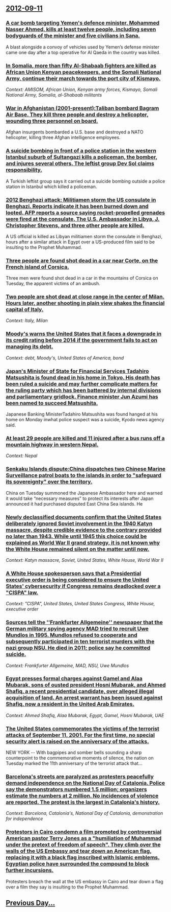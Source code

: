 ## [2012-09-11](/news/2012/09/11/index.md)

### [A car bomb targeting Yemen's defence minister, Mohammed Nasser Ahmed, kills at least twelve people, including seven bodyguards of the minister and five civilians in Sana. ](/news/2012/09/11/a-car-bomb-targeting-yemen-s-defence-minister-mohammed-nasser-ahmed-kills-at-least-twelve-people-including-seven-bodyguards-of-the-minist.md)
A blast alongside a convoy of vehicles used by Yemen’s defense minister came one day after a top operative for Al Qaeda in the country was killed.

### [In Somalia, more than fifty Al-Shabaab fighters are killed as African Union Kenyan peacekeepers, and the Somali National Army, continue their march towards the port city of Kismayo. ](/news/2012/09/11/in-somalia-more-than-fifty-al-shabaab-fighters-are-killed-as-african-union-kenyan-peacekeepers-and-the-somali-national-army-continue-thei.md)
_Context: AMISOM, African Union, Kenyan army forces, Kismayo, Somali National Army, Somalia, al-Shabaab militants_

### [War in Afghanistan (2001-present):Taliban bombard Bagram Air Base. They kill three people and destroy a helicopter, wounding three personnel on board. ](/news/2012/09/11/war-in-afghanistan-2001-present-ptaliban-bombard-bagram-air-base-they-kill-three-people-and-destroy-a-helicopter-wounding-three-personne.md)
Afghan insurgents bombarded a U.S. base and destroyed a NATO helicopter, killing three Afghan intelligence employees.

### [A suicide bombing in front of a police station in the western Istanbul suburb of Sultangazi kills a policeman, the bomber, and injures several others. The leftist group Dev Sol claims responsibility. ](/news/2012/09/11/a-suicide-bombing-in-front-of-a-police-station-in-the-western-istanbul-suburb-of-sultangazi-kills-a-policeman-the-bomber-and-injures-sever.md)
A Turkish leftist group says it carried out a suicide bombing outside a police station in Istanbul which killed a policeman.

### [2012 Benghazi attack: Militiamen storm the US consulate in Benghazi. Reports indicate it has been burned down and looted. AFP reports a source saying rocket-propelled grenades were fired at the consulate. The U.S. Ambassador in Libya, J. Christopher Stevens, and three other people are killed. ](/news/2012/09/11/2012-benghazi-attack-militiamen-storm-the-us-consulate-in-benghazi-reports-indicate-it-has-been-burned-down-and-looted-afp-reports-a-sour.md)
A US official is killed as Libyan militiamen storm the consulate in Benghazi, hours after a similar attack in Egypt over a US-produced film said to be insulting to the Prophet Muhammad.

### [Three people are found shot dead in a car near Corte, on the French island of Corsica. ](/news/2012/09/11/three-people-are-found-shot-dead-in-a-car-near-corte-on-the-french-island-of-corsica.md)
Three men were found shot dead in a car in the mountains of Corsica on Tuesday, the apparent victims of an ambush.

### [Two people are shot dead at close range in the center of Milan. Hours later, another shooting in plain view shakes the financial capital of Italy. ](/news/2012/09/11/two-people-are-shot-dead-at-close-range-in-the-center-of-milan-hours-later-another-shooting-in-plain-view-shakes-the-financial-capital-of.md)
_Context: Italy, Milan_

### [Moody's warns the United States that it faces a downgrade in its credit rating before 2014 if the government fails to act on managing its  debt. ](/news/2012/09/11/moody-s-warns-the-united-states-that-it-faces-a-downgrade-in-its-credit-rating-before-2014-if-the-government-fails-to-act-on-managing-its-d.md)
_Context:  debt, Moody's, United States of America, bond_

### [Japan's Minister of State for Financial Services Tadahiro Matsushita is found dead in his home in Tokyo. His death has been ruled a suicide and may further complicate matters for the ruling party which has been battered by internal divisions and parliamentary gridlock. Finance minister Jun Azumi has been named to succeed Matsushita. ](/news/2012/09/11/japan-s-minister-of-state-for-financial-services-tadahiro-matsushita-is-found-dead-in-his-home-in-tokyo-his-death-has-been-ruled-a-suicide.md)
Japanese Banking MinisterTadahiro Matsushita was found hanged at his home on Monday inwhat police suspect was a suicide, Kyodo news agency said.

### [At least 29 people are killed and 11 injured after a bus runs off a mountain highway in western Nepal. ](/news/2012/09/11/at-least-29-people-are-killed-and-11-injured-after-a-bus-runs-off-a-mountain-highway-in-western-nepal.md)
_Context: Nepal_

### [Senkaku Islands dispute:China dispatches two Chinese Marine Surveillance patrol boats to the islands in order to "safeguard its sovereignty" over the territory. ](/news/2012/09/11/senkaku-islands-dispute-pchina-dispatches-two-chinese-marine-surveillance-patrol-boats-to-the-islands-in-order-to-safeguard-its-sovereignty.md)
China on Tuesday summoned the Japanese Ambassador here and warned it would take “necessary measures” to protect its interests after Japan announced it had purchased disputed East China Sea islands. He

### [Newly declassified documents confirm that the United States deliberately ignored Soviet involvement in the 1940 Katyn massacre, despite credible evidence to the contrary provided no later than 1943. While until 1945 this choice could be explained as World War II grand strategy, it is not known why the White House remained silent on the matter until now. ](/news/2012/09/11/newly-declassified-documents-confirm-that-the-united-states-deliberately-ignored-soviet-involvement-in-the-1940-katyn-massacre-despite-cred.md)
_Context: Katyn massacre, Soviet, United States, White House, World War II_

### [A White House spokesperson says that a Presidential executive order is being considered to ensure the United States' cybersecurity if Congress remains deadlocked over a "CISPA" law. ](/news/2012/09/11/a-white-house-spokesperson-says-that-a-presidential-executive-order-is-being-considered-to-ensure-the-united-states-cybersecurity-if-congre.md)
_Context: "CISPA", United States, United States Congress, White House, executive order_

### [Sources tell the ''Frankfurter Allgemeine'' newspaper that the German military spying agency MAD tried to recruit Uwe Mundlos in 1995. Mundlos refused to cooperate and subsequently participated in ten terrorist murders with the nazi group NSU. He died in 2011; police say he committed suicide. ](/news/2012/09/11/sources-tell-the-frankfurter-allgemeine-newspaper-that-the-german-military-spying-agency-mad-tried-to-recruit-uwe-mundlos-in-1995-mundl.md)
_Context: Frankfurter Allgemeine, MAD, NSU, Uwe Mundlos_

### [Egypt presses formal charges against Gamel and Alaa Mubarak, sons of ousted president Hosni Mubarak, and Ahmed Shafiq, a recent presidential candidate, over alleged illegal acquisition of land. An arrest warrant has been issued against Shafiq, now a resident in the United Arab Emirates. ](/news/2012/09/11/egypt-presses-formal-charges-against-gamel-and-alaa-mubarak-sons-of-ousted-president-hosni-mubarak-and-ahmed-shafiq-a-recent-presidential.md)
_Context: Ahmed Shafiq, Alaa Mubarak, Egypt, Gamel, Hosni Mubarak, UAE_

### [The United States commemorates the victims of the terrorist attacks of September 11, 2001. For the first time, no special security alert is raised on the anniversary of the attacks. ](/news/2012/09/11/the-united-states-commemorates-the-victims-of-the-terrorist-attacks-of-september-11-2001-for-the-first-time-no-special-security-alert-is.md)
NEW YORK -- With bagpipes and somber bells sounding a sharp counterpoint to the commemorative moments of silence, the nation on Tuesday marked the 11th anniversary of the terrorist attack that...

### [Barcelona's streets are paralyzed as protesters peacefully demand independence on the National Day of Catalonia. Police say the demonstrators numbered 1.5 million; organizers estimate the numbers at 2 million. No incidences of violence are reported. The protest is the largest in Catalonia's history. ](/news/2012/09/11/barcelona-s-streets-are-paralyzed-as-protesters-peacefully-demand-independence-on-the-national-day-of-catalonia-police-say-the-demonstrator.md)
_Context: Barcelona, Catalonia's, National Day of Catalonia, demonstration for independence_

### [Protestors in Cairo condemn a film promoted by controversial American pastor Terry Jones as a "humiliation of Muhammad under the pretext of freedom of speech". They climb over the walls of the US Embassy and tear down an American flag, replacing it with a black flag inscribed with Islamic emblems. Egyptian police have surrounded the compound to block further incursions. ](/news/2012/09/11/protestors-in-cairo-condemn-a-film-promoted-by-controversial-american-pastor-terry-jones-as-a-humiliation-of-muhammad-under-the-pretext-of.md)
Protesters breach the wall at the US embassy in Cairo and tear down a flag over a film they say is insulting to the Prophet Muhammad.

## [Previous Day...](/news/2012/09/10/index.md)

